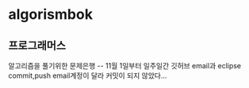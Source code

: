 # algorismbok
## 프로그래머스
알고리즘을 풀기위한 문제은행
-- 11월 1일부터 일주일간 깃허브 email과 eclipse commit,push email계정이 달라 커밋이 되지 않았다...
